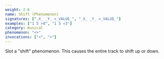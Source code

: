 ```yaml
---
weight: 2.6
name: Shift (Phenomenon)
signatures: ["_X_ _Y_ <_VALUE_", "_X_ _Y_ >_VALUE_"]
examples: ["1 5 >8", "1 5 <3"]
category: musical
phenomenon: "<>"
invocations: ["<", ">"]
---
```

Slot a "shift" phenomenon. This causes the entire track to shift up or down.
